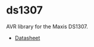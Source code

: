 # ds1307
AVR library for the Maxis DS1307.

- [Datasheet](http://datasheets.maximintegrated.com/en/ds/DS1307.pdf)
